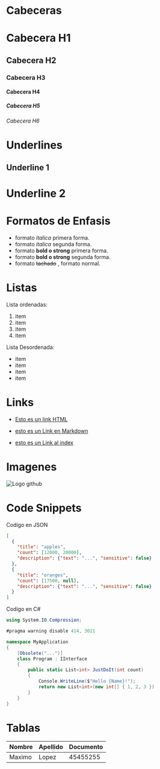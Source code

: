 # Cabeceras
# Cabecera H1
## Cabecera H2
### Cabecera H3
#### Cabecera H4
##### Cabecera H5
###### Cabecera H6

# Underlines

Underline 1
------
Underline 2
====
# Formatos de Enfasis
- formato *italica* primera forma.
- formato _italica_ segunda forma.
- formato **bold o strong** primera forma.
- formato __bold o strong__ segunda forma.
- formato ~~tachado~~ , formato normal.

# Listas

Lista ordenadas:
1. item
1. item
1. item
1. item

Lista Desordenada:
- item
- item
- item
- item

# Links

 - <a href="http://google.com">Esto es un link HTML</a>

 - [esto es un Link en Markdown](http://www.google.com)
 - [esto es un Link al index ](index.html)


# Imagenes

![Logo github](https://cdn.iconscout.com/icon/free/png-256/github-6-71656.png)

# Code Snippets
Codigo en JSON
```JSON
[
  {
    "title": "apples",
    "count": [12000, 20000],
    "description": {"text": "...", "sensitive": false}
  },
  {
    "title": "oranges",
    "count": [17500, null],
    "description": {"text": "...", "sensitive": false}
  }
]
```

Codigo en C#
```C#
using System.IO.Compression;

#pragma warning disable 414, 3021

namespace MyApplication
{
    [Obsolete("...")]
    class Program : IInterface
    {
        public static List<int> JustDoIt(int count)
        {
            Console.WriteLine($"Hello {Name}!");
            return new List<int>(new int[] { 1, 2, 3 })
        }
    }
}
```
# Tablas

|Nombre|Apellido|Documento|
|------|--------|---------|
|Maximo| Lopez|45455255|
